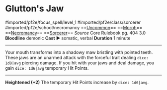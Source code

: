 # Glutton's Jaw
#imported/pf2e/focus_spell/level_1 #imported/pf2e/class/sorcerer #imported/pf2e/school/necromancy 
==[Uncommon](uncommon.md)== ==[Morph](morph.md)== ==[Necromancy](necromancy.md)== ==[Sorcerer](rules/traits/sorcerer.md)==
*Source* Core Rulebook pg. 404 3.0
**Bloodline** demonic
**Cast** ► somatic, verbal
**Duration** 1 minute

---
Your mouth transforms into a shadowy maw bristling with pointed teeth. These jaws are an unarmed attack with the forceful trait dealing `dice: 1d8|avg` piercing damage. If you hit with your jaws and deal damage, you gain `dice: 1d6|avg` temporary Hit Points.

<hr>

**Heightened (+2)** The temporary Hit Points increase by `dice: 1d6|avg`.